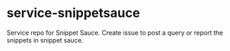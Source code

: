 # service-snippetsauce
Service repo for Snippet Sauce. Create issue to post a query or report the snippets in snippet sauce.
